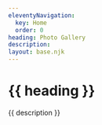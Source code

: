 ```yaml
---
eleventyNavigation:
  key: Home
  order: 0
heading: Photo Gallery
description: 
layout: base.njk
---
```


# {{ heading }}
{{ description }}
